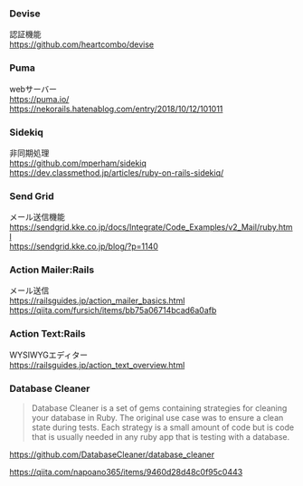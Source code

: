 

### Devise
認証機能
<br>
https://github.com/heartcombo/devise

### Puma
webサーバー
<br>
https://puma.io/
<br>
https://nekorails.hatenablog.com/entry/2018/10/12/101011

### Sidekiq
非同期処理
<br>
https://github.com/mperham/sidekiq
<br>
https://dev.classmethod.jp/articles/ruby-on-rails-sidekiq/

### Send Grid
メール送信機能
<br>
https://sendgrid.kke.co.jp/docs/Integrate/Code_Examples/v2_Mail/ruby.html
<br>
https://sendgrid.kke.co.jp/blog/?p=1140

### Action Mailer:Rails
メール送信
<br>
https://railsguides.jp/action_mailer_basics.html
<br>
https://qiita.com/fursich/items/bb75a06714bcad6a0afb

### Action Text:Rails
WYSIWYGエディター
<br>
https://railsguides.jp/action_text_overview.html

### Database Cleaner

> Database Cleaner is a set of gems containing strategies for cleaning your database in Ruby.
The original use case was to ensure a clean state during tests. Each strategy is a small amount of code but is code that is usually needed in any ruby app that is testing with a database.

https://github.com/DatabaseCleaner/database_cleaner

https://qiita.com/napoano365/items/9460d28d48c0f95c0443

